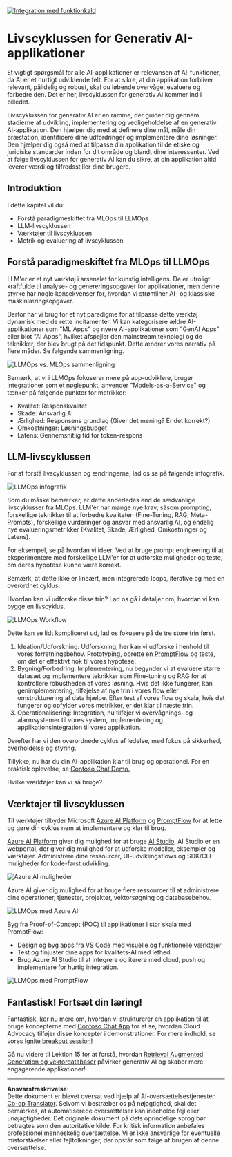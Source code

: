 <!--
CO_OP_TRANSLATOR_METADATA:
{
  "original_hash": "b9d32511b27373a1b21b5789d4fda057",
  "translation_date": "2025-10-17T19:13:03+00:00",
  "source_file": "14-the-generative-ai-application-lifecycle/README.md",
  "language_code": "da"
}
-->
[![Integration med funktionkald](../../../translated_images/14-lesson-banner.066d74a31727ac121eeac06376a068a397d8e335281e63ce94130d11f516e46b.da.png)](https://youtu.be/ewtQY_RJrzs?si=dyJ2bjiljH7UUHCh)

# Livscyklussen for Generativ AI-applikationer

Et vigtigt spørgsmål for alle AI-applikationer er relevansen af AI-funktioner, da AI er et hurtigt udviklende felt. For at sikre, at din applikation forbliver relevant, pålidelig og robust, skal du løbende overvåge, evaluere og forbedre den. Det er her, livscyklussen for generativ AI kommer ind i billedet.

Livscyklussen for generativ AI er en ramme, der guider dig gennem stadierne af udvikling, implementering og vedligeholdelse af en generativ AI-applikation. Den hjælper dig med at definere dine mål, måle din præstation, identificere dine udfordringer og implementere dine løsninger. Den hjælper dig også med at tilpasse din applikation til de etiske og juridiske standarder inden for dit område og blandt dine interessenter. Ved at følge livscyklussen for generativ AI kan du sikre, at din applikation altid leverer værdi og tilfredsstiller dine brugere.

## Introduktion

I dette kapitel vil du:

- Forstå paradigmeskiftet fra MLOps til LLMOps
- LLM-livscyklussen
- Værktøjer til livscyklussen
- Metrik og evaluering af livscyklussen

## Forstå paradigmeskiftet fra MLOps til LLMOps

LLM'er er et nyt værktøj i arsenalet for kunstig intelligens. De er utroligt kraftfulde til analyse- og genereringsopgaver for applikationer, men denne styrke har nogle konsekvenser for, hvordan vi strømliner AI- og klassiske maskinlæringsopgaver.

Derfor har vi brug for et nyt paradigme for at tilpasse dette værktøj dynamisk med de rette incitamenter. Vi kan kategorisere ældre AI-applikationer som "ML Apps" og nyere AI-applikationer som "GenAI Apps" eller blot "AI Apps", hvilket afspejler den mainstream teknologi og de teknikker, der blev brugt på det tidspunkt. Dette ændrer vores narrativ på flere måder. Se følgende sammenligning.

![LLMOps vs. MLOps sammenligning](../../../translated_images/01-llmops-shift.29bc933cb3bb0080a562e1655c0c719b71a72c3be6252d5c564b7f598987e602.da.png)

Bemærk, at vi i LLMOps fokuserer mere på app-udviklere, bruger integrationer som et nøglepunkt, anvender "Models-as-a-Service" og tænker på følgende punkter for metrikker:

- Kvalitet: Responskvalitet
- Skade: Ansvarlig AI
- Ærlighed: Responsens grundlag (Giver det mening? Er det korrekt?)
- Omkostninger: Løsningsbudget
- Latens: Gennemsnitlig tid for token-respons

## LLM-livscyklussen

For at forstå livscyklussen og ændringerne, lad os se på følgende infografik.

![LLMOps infografik](../../../translated_images/02-llmops.70a942ead05a7645db740f68727d90160cb438ab71f0fb20548bc7fe5cad83ff.da.png)

Som du måske bemærker, er dette anderledes end de sædvanlige livscyklusser fra MLOps. LLM'er har mange nye krav, såsom prompting, forskellige teknikker til at forbedre kvaliteten (Fine-Tuning, RAG, Meta-Prompts), forskellige vurderinger og ansvar med ansvarlig AI, og endelig nye evalueringsmetrikker (Kvalitet, Skade, Ærlighed, Omkostninger og Latens).

For eksempel, se på hvordan vi ideer. Ved at bruge prompt engineering til at eksperimentere med forskellige LLM'er for at udforske muligheder og teste, om deres hypotese kunne være korrekt.

Bemærk, at dette ikke er lineært, men integrerede loops, iterative og med en overordnet cyklus.

Hvordan kan vi udforske disse trin? Lad os gå i detaljer om, hvordan vi kan bygge en livscyklus.

![LLMOps Workflow](../../../translated_images/03-llm-stage-flows.3a1e1c401235a6cfa886ed6ba04aa52a096a545e1bc44fa54d7d5983a7201892.da.png)

Dette kan se lidt kompliceret ud, lad os fokusere på de tre store trin først.

1. Ideation/Udforskning: Udforskning, her kan vi udforske i henhold til vores forretningsbehov. Prototyping, oprette en [PromptFlow](https://microsoft.github.io/promptflow/index.html?WT.mc_id=academic-105485-koreyst) og teste, om det er effektivt nok til vores hypotese.
2. Bygning/Forbedring: Implementering, nu begynder vi at evaluere større datasæt og implementere teknikker som Fine-tuning og RAG for at kontrollere robustheden af vores løsning. Hvis det ikke fungerer, kan genimplementering, tilføjelse af nye trin i vores flow eller omstrukturering af data hjælpe. Efter test af vores flow og skala, hvis det fungerer og opfylder vores metrikker, er det klar til næste trin.
3. Operationalisering: Integration, nu tilføjer vi overvågnings- og alarmsystemer til vores system, implementering og applikationsintegration til vores applikation.

Derefter har vi den overordnede cyklus af ledelse, med fokus på sikkerhed, overholdelse og styring.

Tillykke, nu har du din AI-applikation klar til brug og operationel. For en praktisk oplevelse, se [Contoso Chat Demo.](https://nitya.github.io/contoso-chat/?WT.mc_id=academic-105485-koreys)

Hvilke værktøjer kan vi så bruge?

## Værktøjer til livscyklussen

Til værktøjer tilbyder Microsoft [Azure AI Platform](https://azure.microsoft.com/solutions/ai/?WT.mc_id=academic-105485-koreys) og [PromptFlow](https://microsoft.github.io/promptflow/index.html?WT.mc_id=academic-105485-koreyst) for at lette og gøre din cyklus nem at implementere og klar til brug.

[Azure AI Platform](https://azure.microsoft.com/solutions/ai/?WT.mc_id=academic-105485-koreys) giver dig mulighed for at bruge [AI Studio](https://ai.azure.com/?WT.mc_id=academic-105485-koreys). AI Studio er en webportal, der giver dig mulighed for at udforske modeller, eksempler og værktøjer. Administrere dine ressourcer, UI-udviklingsflows og SDK/CLI-muligheder for kode-først udvikling.

![Azure AI muligheder](../../../translated_images/04-azure-ai-platform.80203baf03a12fa8b166e194928f057074843d1955177baf0f5b53d50d7b6153.da.png)

Azure AI giver dig mulighed for at bruge flere ressourcer til at administrere dine operationer, tjenester, projekter, vektorsøgning og databasebehov.

![LLMOps med Azure AI](../../../translated_images/05-llm-azure-ai-prompt.a5ce85cdbb494bdf95420668e3464aae70d8b22275a744254e941dd5e73ae0d2.da.png)

Byg fra Proof-of-Concept (POC) til applikationer i stor skala med PromptFlow:

- Design og byg apps fra VS Code med visuelle og funktionelle værktøjer
- Test og finjuster dine apps for kvalitets-AI med lethed.
- Brug Azure AI Studio til at integrere og iterere med cloud, push og implementere for hurtig integration.

![LLMOps med PromptFlow](../../../translated_images/06-llm-promptflow.a183eba07a3a7fdf4aa74db92a318b8cbbf4a608671f6b166216358d3203d8d4.da.png)

## Fantastisk! Fortsæt din læring!

Fantastisk, lær nu mere om, hvordan vi strukturerer en applikation til at bruge koncepterne med [Contoso Chat App](https://nitya.github.io/contoso-chat/?WT.mc_id=academic-105485-koreyst) for at se, hvordan Cloud Advocacy tilføjer disse koncepter i demonstrationer. For mere indhold, se vores [Ignite breakout session!
](https://www.youtube.com/watch?v=DdOylyrTOWg)

Gå nu videre til Lektion 15 for at forstå, hvordan [Retrieval Augmented Generation og vektordatabaser](../15-rag-and-vector-databases/README.md?WT.mc_id=academic-105485-koreyst) påvirker generativ AI og skaber mere engagerende applikationer!

---

**Ansvarsfraskrivelse**:  
Dette dokument er blevet oversat ved hjælp af AI-oversættelsestjenesten [Co-op Translator](https://github.com/Azure/co-op-translator). Selvom vi bestræber os på nøjagtighed, skal det bemærkes, at automatiserede oversættelser kan indeholde fejl eller unøjagtigheder. Det originale dokument på dets oprindelige sprog bør betragtes som den autoritative kilde. For kritisk information anbefales professionel menneskelig oversættelse. Vi er ikke ansvarlige for eventuelle misforståelser eller fejltolkninger, der opstår som følge af brugen af denne oversættelse.